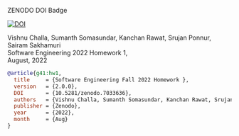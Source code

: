ZENODO DOI Badge

[![DOI](https://zenodo.org/badge/DOI/10.5281/zenodo.7033636.svg)](https://doi.org/10.5281/zenodo.7033636)

Vishnu Challa, Sumanth Somasundar, Kanchan Rawat, Srujan Ponnur, Sairam Sakhamuri      
Software Engineering 2022 Homework 1,   
August, 2022

```bibtex
@article{g41:hw1,
  title     = {Software Engineering Fall 2022 Homework },
  version   = {2.0.0},
  DOI       = {10.5281/zenodo.7033636}, 
  authors   = {Vishnu Challa, Sumanth Somasundar, Kanchan Rawat, Srujan Ponnur, Sairam Sakhamuri}, 
  publisher = {Zenodo}, 
  year      = {2022}, 
  month     = {Aug}
}
